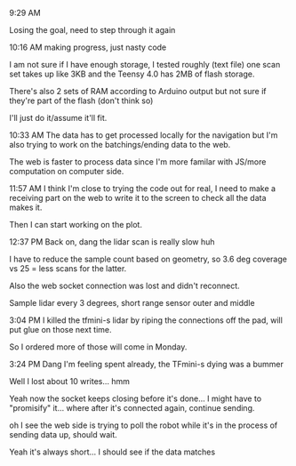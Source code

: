9:29 AM

Losing the goal, need to step through it again

10:16 AM
making progress, just nasty code

I am not sure if I have enough storage, I tested roughly (text file) one scan set takes up like 3KB and the Teensy 4.0 has 2MB of flash storage.

There's also 2 sets of RAM according to Arduino output but not sure if they're part of the flash (don't think so)

I'll just do it/assume it'll fit.

10:33 AM
The data has to get processed locally for the navigation but I'm also trying to work on the batchings/ending data to the web.

The web is faster to process data since I'm more familar with JS/more computation on computer side.

11:57 AM
I think I'm close to trying the code out for real, I need to make a receiving part on the web to write it to the screen to check all the data makes it.

Then I can start working on the plot.

12:37 PM
Back on, dang the lidar scan is really slow huh

I have to reduce the sample count based on geometry, so 3.6 deg coverage vs 25 = less scans for the latter.

Also the web socket connection was lost and didn't reconnect.

Sample lidar every 3 degrees, short range sensor outer and middle

3:04 PM
I killed the tfmini-s lidar by riping the connections off the pad, will put glue on those next time.

So I ordered more of those will come in Monday.

3:24 PM
Dang I'm feeling spent already, the TFmini-s dying was a bummer

Well I lost about 10 writes... hmm

Yeah now the socket keeps closing before it's done... I might have to "promisify" it... where after it's connected again, continue sending.

oh I see the web side is trying to poll the robot while it's in the process of sending data up, should wait.

Yeah it's always short... I should see if the data matches

